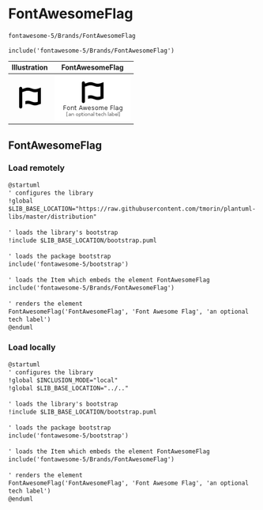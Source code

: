 # FontAwesomeFlag


```text
fontawesome-5/Brands/FontAwesomeFlag
```

```text
include('fontawesome-5/Brands/FontAwesomeFlag')
```



| Illustration | FontAwesomeFlag |
| :---: | :---: |
| ![illustration for Illustration](../../fontawesome-5/Brands/FontAwesomeFlag.png) | ![illustration for FontAwesomeFlag](../../fontawesome-5/Brands/FontAwesomeFlag.Local.png) |




## FontAwesomeFlag

### Load remotely
```plantuml
@startuml
' configures the library
!global $LIB_BASE_LOCATION="https://raw.githubusercontent.com/tmorin/plantuml-libs/master/distribution"

' loads the library's bootstrap
!include $LIB_BASE_LOCATION/bootstrap.puml

' loads the package bootstrap
include('fontawesome-5/bootstrap')

' loads the Item which embeds the element FontAwesomeFlag
include('fontawesome-5/Brands/FontAwesomeFlag')

' renders the element
FontAwesomeFlag('FontAwesomeFlag', 'Font Awesome Flag', 'an optional tech label')
@enduml
```

### Load locally
```plantuml
@startuml
' configures the library
!global $INCLUSION_MODE="local"
!global $LIB_BASE_LOCATION="../.."

' loads the library's bootstrap
!include $LIB_BASE_LOCATION/bootstrap.puml

' loads the package bootstrap
include('fontawesome-5/bootstrap')

' loads the Item which embeds the element FontAwesomeFlag
include('fontawesome-5/Brands/FontAwesomeFlag')

' renders the element
FontAwesomeFlag('FontAwesomeFlag', 'Font Awesome Flag', 'an optional tech label')
@enduml
```


